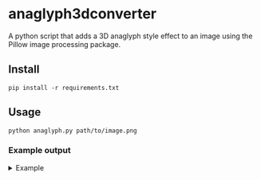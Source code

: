 # anaglyph3dconverter

A python script that adds a 3D anaglyph style effect to an image using the Pillow image processing package.

## Install
`pip install -r requirements.txt`

## Usage
`python anaglyph.py path/to/image.png`

### Example output

<details>
  <summary>Example</summary>
  ![yoda](https://user-images.githubusercontent.com/39441658/148929797-c946b92b-cc66-47cb-9318-50f2c7c6a432.jpeg)
  ![yoda-anaglyph](https://user-images.githubusercontent.com/39441658/148929921-debcd143-1ecc-4f2a-ada0-ee4e91f930e6.png)
</details>
